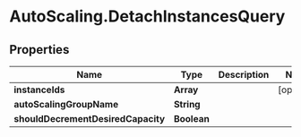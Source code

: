 # AutoScaling.DetachInstancesQuery

## Properties

Name | Type | Description | Notes
------------ | ------------- | ------------- | -------------
**instanceIds** | **Array** |  | [optional] 
**autoScalingGroupName** | **String** |  | 
**shouldDecrementDesiredCapacity** | **Boolean** |  | 


